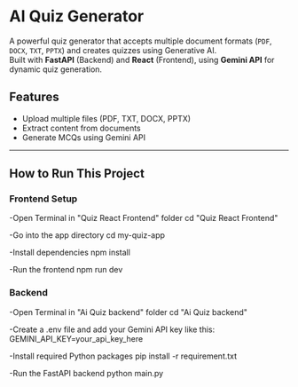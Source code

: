 # AI Quiz Generator
A powerful quiz generator that accepts multiple document formats (`PDF`, `DOCX`, `TXT`, `PPTX`) and creates quizzes using Generative AI.  
Built with **FastAPI** (Backend) and **React** (Frontend), using **Gemini API** for dynamic quiz generation.

## Features
- Upload multiple files (PDF, TXT, DOCX, PPTX)
- Extract content from documents
- Generate MCQs using Gemini API
---


## How to Run This Project
### Frontend Setup

-Open Terminal in "Quiz React Frontend" folder
cd "Quiz React Frontend"

-Go into the app directory
cd my-quiz-app

-Install dependencies
npm install

-Run the frontend
npm run dev

### Backend
-Open Terminal in "Ai Quiz backend" folder
cd "Ai Quiz backend"

-Create a .env file and add your Gemini API key like this:
GEMINI_API_KEY=your_api_key_here

-Install required Python packages
pip install -r requirement.txt

-Run the FastAPI backend
python main.py

